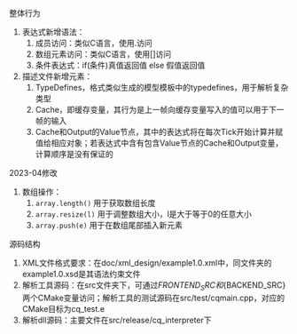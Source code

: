 整体行为

1. 表达式新增语法：
    1. 成员访问：类似C语言，使用.访问
    2. 数组元素访问：类似C语言，使用[]访问
    3. 条件表达式：if(条件)真值返回值 else 假值返回值
2. 描述文件新增元素：
    1. TypeDefines，格式类似生成的模型模板中的typedefines，用于解析复杂类型
    2. Cache，即缓存变量，其行为是上一帧向缓存变量写入的值可以用于下一帧的输入
    3. Cache和Output的Value节点，其中的表达式将在每次Tick开始计算并赋值给相应对象；若表达式中含有包含Value节点的Cache和Output变量，计算顺序是没有保证的

2023-04修改

1. 数组操作：
   1. `array.length()` 用于获取数组长度
   2. `array.resize(l)` 用于调整数组大小，l是大于等于0的任意大小
   3. `array.push(e)` 用于在数组尾部插入新元素

源码结构

1. XML文件格式要求：在doc/xml_design/example1.0.xml中，同文件夹的example1.0.xsd是其语法约束文件
2. 解析工具源码：在src文件夹下，可通过${FRONTEND_SRC}和${BACKEND_SRC}两个CMake变量访问；解析工具的测试源码在src/test/cqmain.cpp，对应的CMake目标为cq_test.e
3. 解析dll源码：主要文件在src/release/cq_interpreter下